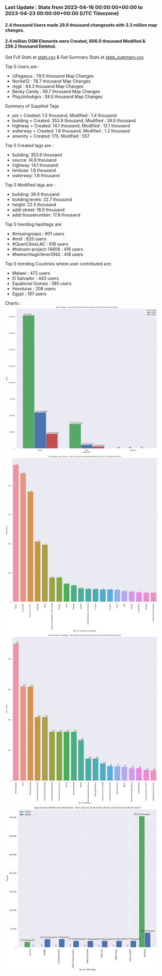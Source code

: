### Last Update : Stats from 2023-04-16 00:00:00+00:00 to 2023-04-23 00:00:00+00:00 (UTC Timezone)

#### 2.4 thousand Users made 29.8 thousand changesets with 3.3 million map changes.
#### 2.4 million OSM Elements were Created, 606.0 thousand Modified & 256.2 thousand Deleted.
Get Full Stats at [stats.csv](/stats/hotosm/Weekly/stats.csv)
 & Get Summary Stats at [stats_summary.csv](/stats/hotosm/Weekly/stats_summary.csv)

Top 5 Users are : 
- UPegasus : 79.5 thousand Map Changes
- Norike12 : 78.7 thousand Map Changes
- mjgk : 64.3 thousand Map Changes
- Becky Candy : 59.7 thousand Map Changes
- PlayzinhoAgro : 58.5 thousand Map Changes

Summary of Supplied Tags
- poi = Created: 1.5 thousand, Modified : 1.4 thousand
- building = Created: 353.9 thousand, Modified : 39.9 thousand
- highway = Created: 14.1 thousand, Modified : 12.1 thousand
- waterway = Created: 1.6 thousand, Modified : 1.2 thousand
- amenity = Created: 170, Modified : 557


Top 5 Created tags are :
- building: 353.9 thousand
- source: 14.9 thousand
- highway: 14.1 thousand
- landuse: 1.8 thousand
- waterway: 1.6 thousand


Top 5 Modified tags are :
- building: 39.9 thousand
- building:levels: 22.7 thousand
- height: 22.5 thousand
- addr:street: 18.0 thousand
- addr:housenumber: 17.9 thousand


Top 5 trending hashtags are:
- #missingmaps : 901 users
- #msf : 620 users
- #OpenCitiesLAC : 618 users
- #hotosm-project-14606 : 418 users
- #hemorrhagicfeverGNQ : 418 users


Top 5 trending Countries where user contributed are:
- Malawi : 472 users
- El Salvador : 443 users
- Equatorial Guinea : 380 users
- Honduras : 208 users
- Egypt : 197 users


 Charts : 
![Alt text](./stats_osm_changes.png) 
![Alt text](./stats_users_per_country.png) 
![Alt text](./stats_users_per_hashtag.png) 
![Alt text](./stats_tags.png) 
